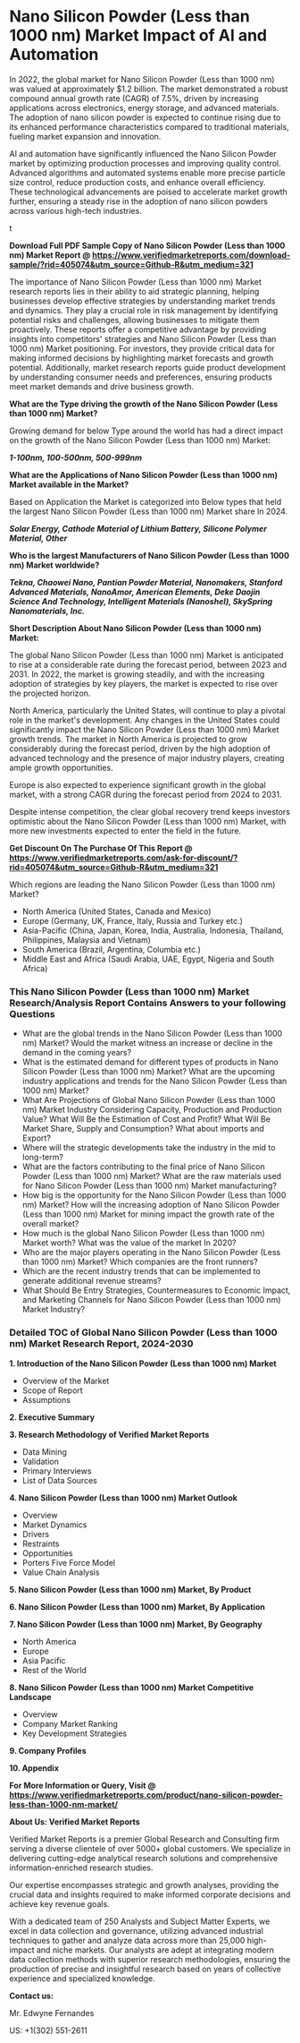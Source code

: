 <meta name="title" content="Global Nano Silicon Powder (Less than 1000 nm) Market Impact of AI and Automation"><meta name="description" content="In 2022, the global market for Nano Silicon Powder (Less than 1000 nm) was valued at approximately $1.2 billion. The market demonstrated a robust compound annual growt"><meta name="title" content="Nano Silicon Powder (Less than 1000 nm) Market Size, Share, Scope, Trends, Growth, Opportunities, Analysis, Forecast"><h1>Nano Silicon Powder (Less than 1000 nm) Market Impact of AI and Automation</h1><p>In 2022, the global market for Nano Silicon Powder (Less than 1000 nm) was valued at approximately $1.2 billion. The market demonstrated a robust compound annual growth rate (CAGR) of 7.5%, driven by increasing applications across electronics, energy storage, and advanced materials. The adoption of nano silicon powder is expected to continue rising due to its enhanced performance characteristics compared to traditional materials, fueling market expansion and innovation.</p><p>AI and automation have significantly influenced the Nano Silicon Powder market by optimizing production processes and improving quality control. Advanced algorithms and automated systems enable more precise particle size control, reduce production costs, and enhance overall efficiency. These technological advancements are poised to accelerate market growth further, ensuring a steady rise in the adoption of nano silicon powders across various high-tech industries.</p>t</p><p id="" class=""><strong>Download Full PDF Sample Copy of Nano Silicon Powder (Less than 1000 nm) Market Report @ <a href="https://www.verifiedmarketreports.com/download-sample/?rid=405074&utm_source=Github-R&utm_medium=321" target="_blank">https://www.verifiedmarketreports.com/download-sample/?rid=405074&utm_source=Github-R&utm_medium=321</a></strong></p><p>The importance of&nbsp;Nano Silicon Powder (Less than 1000 nm) Market research reports lies in their ability to aid strategic planning, helping businesses develop effective strategies by understanding market trends and dynamics. They play a crucial role in risk management by identifying potential risks and challenges, allowing businesses to mitigate them proactively. These reports offer a competitive advantage by providing insights into competitors' strategies and Nano Silicon Powder (Less than 1000 nm) Market positioning. For investors, they provide critical data for making informed decisions by highlighting market forecasts and growth potential. Additionally, market research reports guide product development by understanding consumer needs and preferences, ensuring products meet market demands and drive business growth.</p><p><strong>What are the&nbsp;Type driving the growth of the Nano Silicon Powder (Less than 1000 nm) Market?</strong></p><p id="" class="">Growing demand for below Type around the world has had a direct impact on the growth of the Nano Silicon Powder (Less than 1000 nm) Market:</p><em><strong>1-100nm, 100-500nm, 500-999nm</strong></em></p><strong>What are the&nbsp;Applications&nbsp;of Nano Silicon Powder (Less than 1000 nm) Market available in the Market?</strong></p><p id="" class="">Based on Application the Market is categorized into Below types that held the largest Nano Silicon Powder (Less than 1000 nm) Market share In 2024.</p><em><strong>Solar Energy, Cathode Material of Lithium Battery, Silicone Polymer Material, Other</strong></em></p><strong>Who is the largest Manufacturers of Nano Silicon Powder (Less than 1000 nm) Market worldwide?</strong></p><p><em><strong>Tekna, Chaowei Nano, Pantian Powder Material, Nanomakers, Stanford Advanced Materials, NanoAmor, American Elements, Deke Daojin Science And Technology, Intelligent Materials (Nanoshel), SkySpring Nanomaterials, Inc.</strong></em></p><p id="" class=""><strong>Short Description About Nano Silicon Powder (Less than 1000 nm) Market:</strong></p><p>The global Nano Silicon Powder (Less than 1000 nm) Market is anticipated to rise at a considerable rate during the forecast period, between 2023 and 2031. In 2022, the market is growing steadily, and with the increasing adoption of strategies by key players, the market is expected to rise over the projected horizon.</p><p>North America, particularly the United States, will continue to play a pivotal role in the market's development. Any changes in the United States could significantly impact the Nano Silicon Powder (Less than 1000 nm) Market growth trends. The market in North America is projected to grow considerably during the forecast period, driven by the high adoption of advanced technology and the presence of major industry players, creating ample growth opportunities.</p><p>Europe is also expected to experience significant growth in the global market, with a strong CAGR during the forecast period from 2024 to 2031.</p><p>Despite intense competition, the clear global recovery trend keeps investors optimistic about the Nano Silicon Powder (Less than 1000 nm) Market, with more new investments expected to enter the field in the future.</p><p id="" class=""><strong>Get Discount On The Purchase Of This Report @ <a href="https://www.verifiedmarketreports.com/ask-for-discount/?rid=405074&utm_source=Github-R&utm_medium=321" target="_blank">https://www.verifiedmarketreports.com/ask-for-discount/?rid=405074&utm_source=Github-R&utm_medium=321</a></strong></p>Which regions are leading the Nano Silicon Powder (Less than 1000 nm) Market?</p><ul><li>North America (United States, Canada and Mexico)</li><li>Europe (Germany, UK, France, Italy, Russia and Turkey etc.)</li><li>Asia-Pacific (China, Japan, Korea, India, Australia, Indonesia, Thailand, Philippines, Malaysia and Vietnam)</li><li>South America (Brazil, Argentina, Columbia etc.)</li><li>Middle East and Africa (Saudi Arabia, UAE, Egypt, Nigeria and South Africa)</li></ul><h3 id="" class="">This Nano Silicon Powder (Less than 1000 nm) Market Research/Analysis Report Contains Answers to your following Questions</h3><ul><li>What are the global trends in the Nano Silicon Powder (Less than 1000 nm) Market? Would the market witness an increase or decline in the demand in the coming years?</li><li>What is the estimated demand for different types of products in Nano Silicon Powder (Less than 1000 nm) Market? What are the upcoming industry applications and trends for the Nano Silicon Powder (Less than 1000 nm) Market?</li><li>What Are Projections of Global Nano Silicon Powder (Less than 1000 nm) Market Industry Considering Capacity, Production and Production Value? What Will Be the Estimation of Cost and Profit? What Will Be Market Share, Supply and Consumption? What about imports and Export?</li><li>Where will the strategic developments take the industry in the mid to long-term?</li><li>What are the factors contributing to the final price of Nano Silicon Powder (Less than 1000 nm) Market? What are the raw materials used for Nano Silicon Powder (Less than 1000 nm) Market manufacturing?</li><li>How big is the opportunity for the Nano Silicon Powder (Less than 1000 nm) Market? How will the increasing adoption of Nano Silicon Powder (Less than 1000 nm) Market for mining impact the growth rate of the overall market?</li><li>How much is the global Nano Silicon Powder (Less than 1000 nm) Market worth? What was the value of the market In 2020?</li><li>Who are the major players operating in the Nano Silicon Powder (Less than 1000 nm) Market? Which companies are the front runners?</li><li>Which are the recent industry trends that can be implemented to generate additional revenue streams?</li><li>What Should Be Entry Strategies, Countermeasures to Economic Impact, and Marketing Channels for Nano Silicon Powder (Less than 1000 nm) Market Industry?</li></ul><h3 id="" class="">Detailed TOC of Global Nano Silicon Powder (Less than 1000 nm) Market Research Report, 2024-2030</h3><p id="" class=""><strong>1. Introduction of the Nano Silicon Powder (Less than 1000 nm) Market</strong></p><ul><li>Overview of the Market</li><li>Scope of Report</li><li>Assumptions</li></ul><p id="" class=""><strong>2. Executive Summary</strong></p><p id="" class=""><strong>3. Research Methodology of Verified Market Reports</strong></p><ul><li>Data Mining</li><li>Validation</li><li>Primary Interviews</li><li>List of Data Sources</li></ul><p id="" class=""><strong>4. Nano Silicon Powder (Less than 1000 nm) Market Outlook</strong></p><ul><li>Overview</li><li>Market Dynamics</li><li>Drivers</li><li>Restraints</li><li>Opportunities</li><li>Porters Five Force Model</li><li>Value Chain Analysis</li></ul><p id="" class=""><strong>5. Nano Silicon Powder (Less than 1000 nm) Market, By Product</strong></p><p id="" class=""><strong>6. Nano Silicon Powder (Less than 1000 nm) Market, By Application</strong></p><p id="" class=""><strong>7. Nano Silicon Powder (Less than 1000 nm) Market, By Geography</strong></p><ul><li>North America</li><li>Europe</li><li>Asia Pacific</li><li>Rest of the World</li></ul><p id="" class=""><strong>8. Nano Silicon Powder (Less than 1000 nm) Market Competitive Landscape</strong></p><ul><li>Overview</li><li>Company Market Ranking</li><li>Key Development Strategies</li></ul><p id="" class=""><strong>9. Company Profiles</strong></p><p id="" class=""><strong>10. Appendix</strong></p><p id="" class=""><strong>For More Information or Query, Visit @ <a href="https://www.verifiedmarketreports.com/product/nano-silicon-powder-less-than-1000-nm-market/" target="_blank">https://www.verifiedmarketreports.com/product/nano-silicon-powder-less-than-1000-nm-market/</a></strong></p><p id="" class=""><strong>About Us: Verified Market Reports</strong></p><p id="" class="">Verified Market Reports is a premier Global Research and Consulting firm serving a diverse clientele of over 5000+ global customers. We specialize in delivering cutting-edge analytical research solutions and comprehensive information-enriched research studies.</p><p id="" class="">Our expertise encompasses strategic and growth analyses, providing the crucial data and insights required to make informed corporate decisions and achieve key revenue goals.</p><p id="" class="">With a dedicated team of 250 Analysts and Subject Matter Experts, we excel in data collection and governance, utilizing advanced industrial techniques to gather and analyze data across more than 25,000 high-impact and niche markets. Our analysts are adept at integrating modern data collection methods with superior research methodologies, ensuring the production of precise and insightful research based on years of collective experience and specialized knowledge.</p><p id="" class=""><strong>Contact us:</strong></p><p id="" class="">Mr. Edwyne Fernandes</p><p id="" class="">US: +1(302) 551-2611</p>